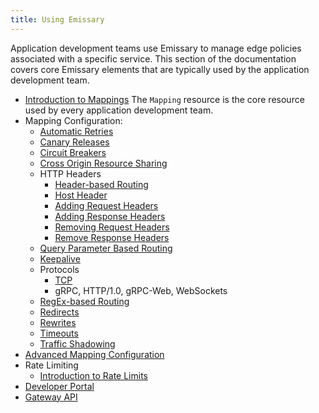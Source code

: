 ```yaml
---
title: Using Emissary
---
```


Application development teams use Emissary to manage edge policies associated with a specific service. This section of the documentation covers core Emissary elements that are typically used by the application development team.

* [Introduction to Mappings](intro-mappings) The `Mapping` resource is the core resource used by every application development team.
* Mapping Configuration:
  * [Automatic Retries](retries)
  * [Canary Releases](canary)
  * [Circuit Breakers](circuit-breakers)
  * [Cross Origin Resource Sharing](cors)
  * HTTP Headers
    * [Header-based Routing](headers/headers)
    * [Host Header](headers/host)
    * [Adding Request Headers](headers/add-request-headers)
    * [Adding Response Headers](headers/add-response-headers)
    * [Removing Request Headers](headers/remove-request-headers)
    * [Remove Response Headers](headers/remove-response-headers)
  * [Query Parameter Based Routing](query-parameters)
  * [Keepalive](keepalive)
  * Protocols
    * [TCP](tcpmappings)
    * gRPC, HTTP/1.0, gRPC-Web, WebSockets
  * [RegEx-based Routing](prefix-regex)
  * [Redirects](redirects)
  * [Rewrites](rewrites)
  * [Timeouts](timeouts)
  * [Traffic Shadowing](shadowing)
* [Advanced Mapping Configuration](mappings)
* Rate Limiting
  * [Introduction to Rate Limits](rate-limits/)
* [Developer Portal](../../tutorials/dev-portal-tutorial)
* [Gateway API](gateway-api)
